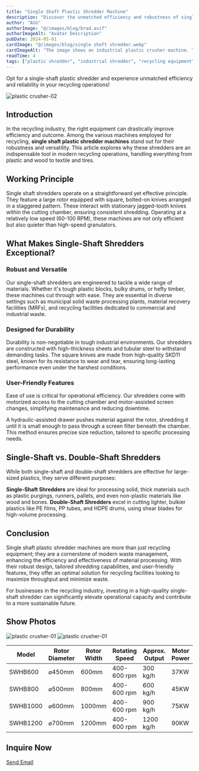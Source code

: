 ```yaml
---
title: "Single Shaft Plastic Shredder Machine"
description: "Discover the unmatched efficiency and robustness of single-shaft plastic shredder machines. Learn how they handle tough materials in recycling, their working principle, and why they outperform double-shaft shredders in certain applications."
author: "ASG"
authorImage: "@/images/blog/brad.avif"
authorImageAlt: "Avatar Description"
pubDate: 2024-05-01
cardImage: "@/images/blog/single shaft shredder.webp"
cardImageAlt: "The image shows an industrial plastic crusher machine. This type of equipment is typically used in recycling processes to break down plastic materials into smaller pieces, which can then be processed further. The machine features a robust design with a green and yellow cylindrical component—likely the crushing mechanism—connected to a white and gray housing that contains the mechanical parts and possibly the control system. The entire assembly is mounted on a sturdy green base, ensuring stability during operation."
readTime: 4
tags: ["plastic shredder", "industrial shredder", "recycling equipment", "plastic shredder sales", "Single shaft shredder", "waste processing" ]
---
```

Opt for a single-shaft plastic shredder and experience unmatched efficiency and reliability in your recycling operations!

![plastic crusher-02](/images/plastic_crusher-02.webp)

## Introduction
In the recycling industry, the right equipment can drastically improve efficiency and outcome. Among the various machines employed for recycling, **single shaft plastic shredder machines** stand out for their robustness and versatility. This article explores why these shredders are an indispensable tool in modern recycling operations, handling everything from plastic and wood to textile and tires.

## Working Principle
Single shaft shredders operate on a straightforward yet effective principle. They feature a large rotor equipped with square, bolted-on knives arranged in a staggered pattern. These interact with stationary jagged-tooth knives within the cutting chamber, ensuring consistent shredding. Operating at a relatively low speed (60-100 RPM), these machines are not only efficient but also quieter than high-speed granulators.

## What Makes Single-Shaft Shredders Exceptional?

### Robust and Versatile
Our single-shaft shredders are engineered to tackle a wide range of materials. Whether it's tough plastic blocks, bulky drums, or hefty timber, these machines cut through with ease. They are essential in diverse settings such as municipal solid waste processing plants, material recovery facilities (MRFs), and recycling facilities dedicated to commercial and industrial waste.

### Designed for Durability
Durability is non-negotiable in tough industrial environments. Our shredders are constructed with high-thickness sheets and tubular steel to withstand demanding tasks. The square knives are made from high-quality SKD11 steel, known for its resistance to wear and tear, ensuring long-lasting performance even under the harshest conditions.

### User-Friendly Features
Ease of use is critical for operational efficiency. Our shredders come with motorized access to the cutting chamber and motor-assisted screen changes, simplifying maintenance and reducing downtime.

A hydraulic-assisted drawer pushes material against the rotor, shredding it until it is small enough to pass through a screen filter beneath the chamber. This method ensures precise size reduction, tailored to specific processing needs.

## Single-Shaft vs. Double-Shaft Shredders

While both single-shaft and double-shaft shredders are effective for large-sized plastics, they serve different purposes:

**Single-Shaft Shredders** are ideal for processing solid, thick materials such as plastic purgings, runners, pallets, and even non-plastic materials like wood and bones.
**Double-Shaft Shredders** excel in cutting lighter, bulkier plastics like PE films, PP tubes, and HDPE drums, using shear blades for high-volume processing.

## Conclusion
Single shaft plastic shredder machines are more than just recycling equipment; they are a cornerstone of modern waste management, enhancing the efficiency and effectiveness of material processing. With their robust design, tailored shredding capabilities, and user-friendly features, they offer an optimal solution for recycling facilities looking to maximize throughput and minimize waste.

For businesses in the recycling industry, investing in a high-quality single-shaft shredder can significantly elevate operational capacity and contribute to a more sustainable future.

## Show Photos

![plastic crusher-01](/images/plastic_crusher-01.webp)
![plastic crusher-01](/images/plastic_crusher_blade.webp)


<div class="scrollable-table-container">
  <table>
  <thead>
    <tr>
      <th>Model</th>
      <th>Rotor Diameter</th>
      <th>Rotor Width</th>
      <th>Rotating Speed</th>
      <th>Approx. Output</th>
      <th>Motor Power</th>
    </tr>
  </thead>
  <tbody>
    <tr>
      <td>SWHB600</td>
      <td>⌀450mm</td>
      <td>600mm</td>
      <td>400-600 rpm</td>
      <td>300 kg/h</td>
      <td>37KW</td>
    </tr>
    <tr>
      <td>SWHB800</td>
      <td>⌀500mm</td>
      <td>800mm</td>
      <td>400-600 rpm</td>
      <td>600 kg/h</td>
      <td>45KW</td>
    </tr>
    <tr>
      <td>SWHB1000</td>
      <td>⌀600mm</td>
      <td>1000mm</td>
      <td>400-600 rpm</td>
      <td>900 kg/h</td>
      <td>75KW</td>
    </tr>
    <tr>
      <td>SWHB1200</td>
      <td>⌀700mm</td>
      <td>1200mm</td>
      <td>400-600 rpm</td>
      <td>1200 kg/h</td>
      <td>90KW</td>
    </tr>
  </tbody>
</table>
</div>

## Inquire Now

<div class="email-button-container">
  <a href="mailto:sales@rumtoo.com" class="email-button">Send Email</a>
</div>
